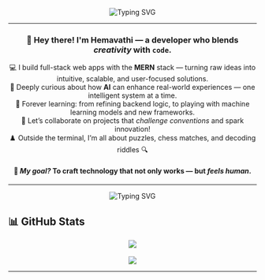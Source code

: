 <div align="center">

![Typing SVG](https://readme-typing-svg.demolab.com?font=Fira+Code&size=24&pause=1300&color=3B82F6&center=true&vCenter=true&width=900&lines=Hi%2C+👋+Welcome+to+my+GitHub!;💻+Web+Developer+with+a+creative+flair;🌐+MERN+Full+Stack+Developer+building+cool+things;🧠+Backend+Engineer+who+loves+logic+%26+APIs;🎯+Problem+Solver+%7C+Puzzle+Lover+%7C+Chess+Fan)

</div>

---

<h3 align="center">
  👋 Hey there! I'm <b>Hemavathi</b> — a developer who blends <i>creativity</i> with <code>code</code>.
</h3>

<p align="center">
  💻 I build full-stack web apps with the <b>MERN</b> stack — turning raw ideas into intuitive, scalable, and user-focused solutions.<br>
  🤖 Deeply curious about how <b>AI</b> can enhance real-world experiences — one intelligent system at a time.<br>
  🌱 Forever learning: from refining backend logic, to playing with machine learning models and new frameworks.<br>
  👯 Let’s collaborate on projects that <i>challenge conventions</i> and spark innovation!<br>
  ♟️ Outside the terminal, I’m all about puzzles, chess matches, and decoding riddles 🔍
</p>

<h4 align="center">
  🎯 <i>My goal?</i> To craft technology that not only works — but <b><i>feels human</i></b>.
</h4>

---

<div align="center">

![Typing SVG](https://readme-typing-svg.demolab.com?font=Fira+Code&size=22&duration=2000&pause=1000&color=FACC15&center=true&vCenter=true&width=435&lines=Git+Activeness)

</div>

## 📊 GitHub Stats

<div align="center">
  <img src="https://github-readme-stats.vercel.app/api?username=Hemavathi-Code20&theme=ayu-mirage&show_icons=true&hide_border=true&count_private=true" />
  <br><br>
  <img src="https://github-readme-stats.vercel.app/api/top-langs/?username=Hemavathi-Code20&theme=ayu-mirage&show_icons=true&hide_border=true&layout=compact" />
</div>

---

<!---
Hemavathi-Code20/Hemavathi-Code20 is a ✨ special ✨ repository because its `README.md` (this file) appears on your GitHub profile.
You can click the Preview link to take a look at your changes.
--->
